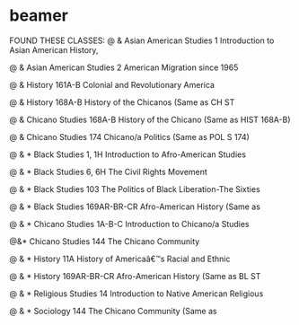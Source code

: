 # beamer

FOUND THESE CLASSES:
@ & Asian American Studies 1 Introduction to Asian American History,

@ & Asian American Studies 2 American Migration since 1965

@ & History 161A-B Colonial and Revolutionary America

@ & History 168A-B History of the Chicanos (Same as CH ST

@ & Chicano Studies 168A-B History of the Chicano (Same as HIST 168A-B)

@ & Chicano Studies 174 Chicano/a Politics (Same as POL S 174)

@ & * Black Studies 1, 1H Introduction to Afro-American Studies

@ & * Black Studies 6, 6H The Civil Rights Movement

@ & * Black Studies 103 The Politics of Black Liberation-The Sixties

@ & * Black Studies 169AR-BR-CR Afro-American History (Same as

@ & * Chicano Studies 1A-B-C Introduction to Chicano/a Studies

@&* Chicano Studies 144 The Chicano Community

@ & * History 11A History of Americaâ€™s Racial and Ethnic

@ & * History 169AR-BR-CR Afro-American History (Same as BL ST

@ & * Religious Studies 14 Introduction to Native American Religious

@ & * Sociology 144 The Chicano Community (Same as